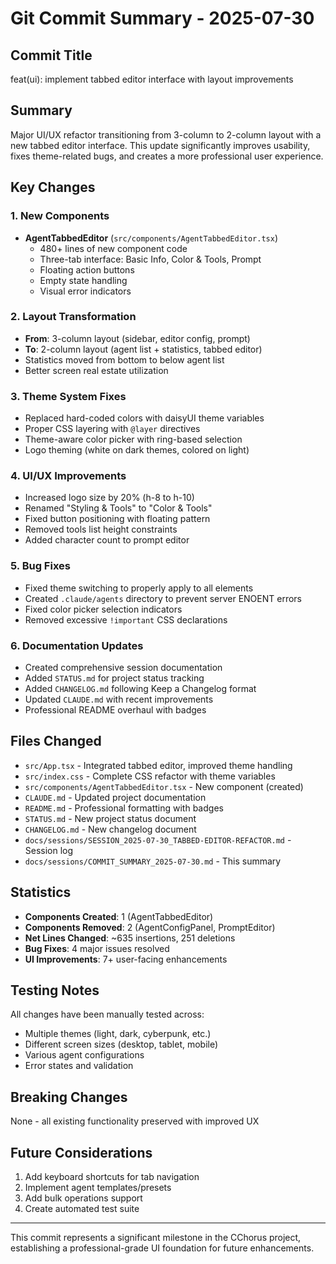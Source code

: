 # Git Commit Summary - 2025-07-30

## Commit Title
feat(ui): implement tabbed editor interface with layout improvements

## Summary
Major UI/UX refactor transitioning from 3-column to 2-column layout with a new tabbed editor interface. This update significantly improves usability, fixes theme-related bugs, and creates a more professional user experience.

## Key Changes

### 1. New Components
- **AgentTabbedEditor** (`src/components/AgentTabbedEditor.tsx`)
  - 480+ lines of new component code
  - Three-tab interface: Basic Info, Color & Tools, Prompt
  - Floating action buttons
  - Empty state handling
  - Visual error indicators

### 2. Layout Transformation
- **From**: 3-column layout (sidebar, editor config, prompt)
- **To**: 2-column layout (agent list + statistics, tabbed editor)
- Statistics moved from bottom to below agent list
- Better screen real estate utilization

### 3. Theme System Fixes
- Replaced hard-coded colors with daisyUI theme variables
- Proper CSS layering with `@layer` directives
- Theme-aware color picker with ring-based selection
- Logo theming (white on dark themes, colored on light)

### 4. UI/UX Improvements
- Increased logo size by 20% (h-8 to h-10)
- Renamed "Styling & Tools" to "Color & Tools"
- Fixed button positioning with floating pattern
- Removed tools list height constraints
- Added character count to prompt editor

### 5. Bug Fixes
- Fixed theme switching to properly apply to all elements
- Created `.claude/agents` directory to prevent server ENOENT errors
- Fixed color picker selection indicators
- Removed excessive `!important` CSS declarations

### 6. Documentation Updates
- Created comprehensive session documentation
- Added `STATUS.md` for project status tracking
- Added `CHANGELOG.md` following Keep a Changelog format
- Updated `CLAUDE.md` with recent improvements
- Professional README overhaul with badges

## Files Changed
- `src/App.tsx` - Integrated tabbed editor, improved theme handling
- `src/index.css` - Complete CSS refactor with theme variables
- `src/components/AgentTabbedEditor.tsx` - New component (created)
- `CLAUDE.md` - Updated project documentation
- `README.md` - Professional formatting with badges
- `STATUS.md` - New project status document
- `CHANGELOG.md` - New changelog document
- `docs/sessions/SESSION_2025-07-30_TABBED-EDITOR-REFACTOR.md` - Session log
- `docs/sessions/COMMIT_SUMMARY_2025-07-30.md` - This summary

## Statistics
- **Components Created**: 1 (AgentTabbedEditor)
- **Components Removed**: 2 (AgentConfigPanel, PromptEditor)
- **Net Lines Changed**: ~635 insertions, 251 deletions
- **Bug Fixes**: 4 major issues resolved
- **UI Improvements**: 7+ user-facing enhancements

## Testing Notes
All changes have been manually tested across:
- Multiple themes (light, dark, cyberpunk, etc.)
- Different screen sizes (desktop, tablet, mobile)
- Various agent configurations
- Error states and validation

## Breaking Changes
None - all existing functionality preserved with improved UX

## Future Considerations
1. Add keyboard shortcuts for tab navigation
2. Implement agent templates/presets
3. Add bulk operations support
4. Create automated test suite

---

This commit represents a significant milestone in the CChorus project, establishing a professional-grade UI foundation for future enhancements.